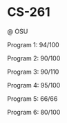# CS-261

@ OSU

Program 1: 94/100

Program 2: 90/100

Program 3: 90/110

Program 4: 95/100

Program 5: 66/66

Program 6: 80/100
